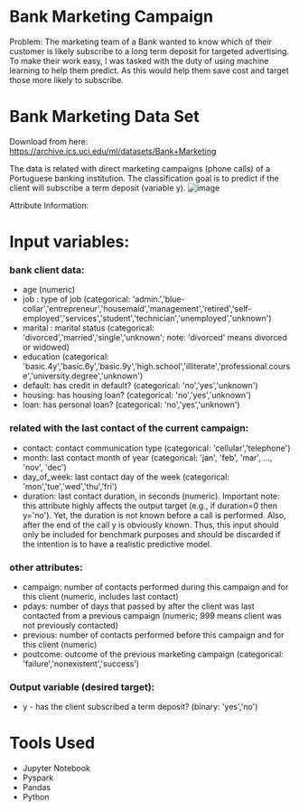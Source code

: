 # Bank Marketing Campaign
Problem: The marketing team of a Bank wanted to know which of their customer is likely subscribe to a long term deposit for targeted advertising. 
To make their work easy, I was tasked with the duty of using machine learning to help them predict. As this would help them save cost and target 
those more likely to subscribe. 

# Bank Marketing Data Set
Download from here: https://archive.ics.uci.edu/ml/datasets/Bank+Marketing

The data is related with direct marketing campaigns (phone calls) of a Portuguese banking institution. The classification goal is to predict if
the client will subscribe a term deposit (variable y).
![image](https://user-images.githubusercontent.com/46107460/231546407-a80c9c7d-5464-48cf-acb6-8f49aff61807.png)


Attribute Information:

# Input variables:
### bank client data:
- age (numeric)
- job : type of job (categorical: 'admin.','blue-collar','entrepreneur','housemaid','management','retired','self-employed','services','student','technician','unemployed','unknown')
- marital : marital status (categorical: 'divorced','married','single','unknown'; note: 'divorced' means divorced or widowed)
- education (categorical: 'basic.4y','basic.6y','basic.9y','high.school','illiterate','professional.course','university.degree','unknown')
- default: has credit in default? (categorical: 'no','yes','unknown')
 - housing: has housing loan? (categorical: 'no','yes','unknown')
- loan: has personal loan? (categorical: 'no','yes','unknown')
### related with the last contact of the current campaign:
- contact: contact communication type (categorical: 'cellular','telephone')
- month: last contact month of year (categorical: 'jan', 'feb', 'mar', ..., 'nov', 'dec')
- day_of_week: last contact day of the week (categorical: 'mon','tue','wed','thu','fri')
- duration: last contact duration, in seconds (numeric). Important note: this attribute highly affects the output target (e.g., if duration=0 then y='no'). Yet, the duration is not known before a call is performed. Also, after the end of the call y is obviously known. Thus, this input should only be included for benchmark purposes and should be discarded if the intention is to have a realistic predictive model.
### other attributes:
- campaign: number of contacts performed during this campaign and for this client (numeric, includes last contact)
- pdays: number of days that passed by after the client was last contacted from a previous campaign (numeric; 999 means client was not previously contacted)
- previous: number of contacts performed before this campaign and for this client (numeric)
- poutcome: outcome of the previous marketing campaign (categorical: 'failure','nonexistent','success')
### Output variable (desired target):
- y - has the client subscribed a term deposit? (binary: 'yes','no')

# Tools Used
- Jupyter Notebook
- Pyspark
- Pandas
- Python


